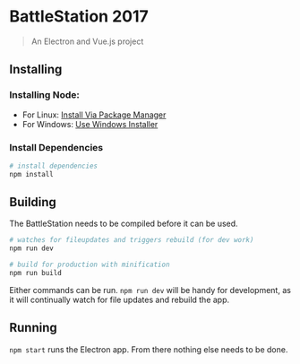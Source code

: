 # BattleStation 2017

> An Electron and Vue.js project

## Installing

### Installing Node:
- For Linux: [Install Via Package Manager](https://nodejs.org/en/download/package-manager/)
- For Windows: [Use Windows Installer](https://nodejs.org/en/download/)

### Install Dependencies
```bash
# install dependencies
npm install
```

## Building
The BattleStation needs to be compiled before it can be used.

```bash
# watches for fileupdates and triggers rebuild (for dev work)
npm run dev

# build for production with minification
npm run build
```
Either commands can be run. `npm run dev` will be handy for development, as it will continually watch for file updates and rebuild the app.

## Running
`npm start` runs the Electron app. From there nothing else needs to be done.
